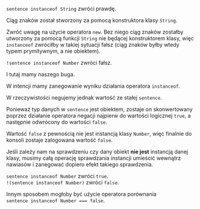 `sentence instanceof String` zwróci prawdę.

Ciąg znaków został stworzony za pomocą konstruktora klasy `String`.

Zwróć uwagę na użycie operatora `new`. Bez niego ciąg znaków zostałby utworzony za pomocą funkcji `String` nie będącej konstruktorem klasy, więc `instanceof` zwróciłby w takiej sytuacji fałsz (ciąg znaków byłby wtedy typem prymitywnym, a nie obiektem).

`!sentence instanceof Number` zwróci fałsz.

I tutaj mamy naszego buga.

W intencji mamy zanegowanie wyniku działania operatora `instanceof`.

W rzeczywistości negujemy jednak wartość ze stałej `sentence`.

Ponieważ typ danych w `sentence` jest obiektem, zostaje on skonwertowany poprzez działanie operatora negacji najpierw do wartości logicznej `true`, a następnie odwrócony do wartości `false`.

Wartość `false` z pewnością nie jest instancją klasy `Number`, więc finalnie do konsoli zostaje zalogowana wartość `false`.

Jeśli zależy nam na sprawdzeniu czy dany obiekt **nie jest** instancją danej klasy, musimy całą operację sprawdzania instancji umieścić wewnątrz nawiasów i zanegować dopiero efekt takiego sprawdzenia.

`sentence instanceof Number` zwróci `true`.\
`!(sentence instanceof Number)` zwróci `false`.

Innym sposobem mogłoby być użycie operatora porównania\
`sentence instanceof Number === false`.
